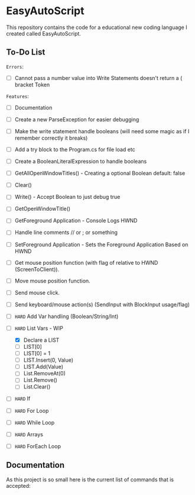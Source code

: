 # EasyAutoScript

This repository contains the code for a educational new coding language I created called EasyAutoScript.

## To-Do List

`Errors`:

- [ ] Cannot pass a number value into Write Statements doesn't return a ( bracket Token

`Features`:

- [ ] Documentation
- [ ] Create a new ParseException for easier debugging
- [ ] Make the write statement handle booleans (will need some magic as if I remember correctly it breaks)
- [ ] Add a try block to the Program.cs for file load etc
- [ ] Create a BooleanLiteralExpression to handle booleans
- [ ] GetAllOpenWindowTitles() - Creating a optional Boolean default: false
- [ ] Clear()
- [ ] Write() - Accept Boolean to just debug true
- [ ] GetOpenWindowTitle()
- [ ] GetForeground Application - Console Logs HWND
- [ ] Handle line comments // or ; or something
- [ ] SetForeground Application - Sets the Foreground Application Based on HWND
- [ ] Get mouse position function (with flag of relative to HWND (ScreenToClient)).
- [ ] Move mouse position function.
- [ ] Send mouse click.
- [ ] Send keyboard/mouse action(s) (SendInput with BlockInput usage/flag)
- [ ] `HARD` Add Var handling (Boolean/String/Int)
- [ ] `HARD` List Vars - WIP

  - [x] Declare a LIST
  - [ ] LIST[0]
  - [ ] LIST[0] = 1
  - [ ] LIST.Insert(0, Value)
  - [ ] LIST.Add(Value)
  - [ ] List.RemoveAt(0)
  - [ ] List.Remove()
  - [ ] List.Clear()

- [ ] `HARD` If
- [ ] `HARD` For Loop
- [ ] `HARD` While Loop
- [ ] `HARD` Arrays
- [ ] `HARD` ForEach Loop

## Documentation

As this project is so small here is the current list of commands that is accepted:
